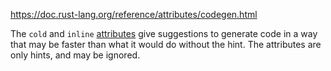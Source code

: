 https://doc.rust-lang.org/reference/attributes/codegen.html

The `cold` and `inline` [attributes](https://doc.rust-lang.org/reference/attributes.html) give suggestions to generate code in a way that may be faster than what it would do without the hint. The attributes are only hints, and may be ignored.